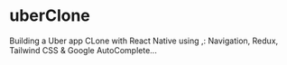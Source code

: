 # uberClone
Building a Uber app CLone with React Native using ,: Navigation, Redux, Tailwind CSS &amp; Google AutoComplete...
